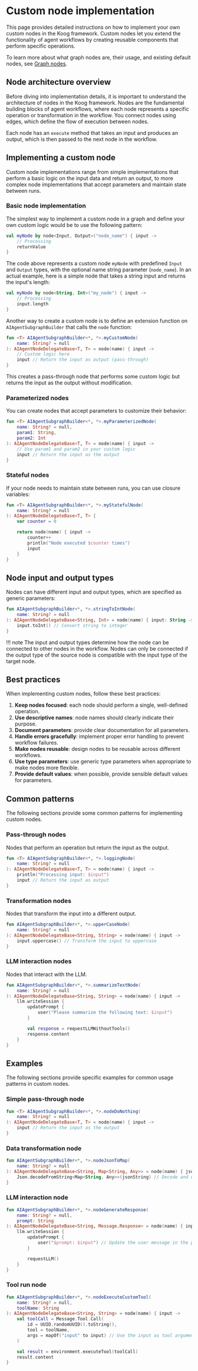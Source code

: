 # Custom node implementation

This page provides detailed instructions on how to implement your own custom nodes in the Koog framework. 
Custom nodes let you extend the functionality of agent workflows by creating reusable components that perform specific
operations.

To learn more about what graph nodes are, their usage, and existing default nodes, see [Graph nodes](nodes-and-components.md).

## Node architecture overview

Before diving into implementation details, it is important to understand the architecture of nodes in the Koog framework. Nodes are the fundamental building blocks of agent workflows, where each node represents a specific operation or transformation in the workflow. You connect nodes using edges, which define the flow of execution between nodes.

Each node has an `execute` method that takes an input and produces an output, which is then passed to the next node in the workflow.

## Implementing a custom node

Custom node implementations range from simple implementations that perform a basic logic on the input data and return
an output, to more complex node implementations that accept parameters and maintain state between runs.

### Basic node implementation

The simplest way to implement a custom node in a graph and define your own custom logic would be to use the following pattern:

```kotlin
val myNode by node<Input, Output>("node_name") { input ->
    // Processing
    returnValue
}
```

The code above represents a custom node `myNode` with predefined `Input` and `Output` types, with the optional name
string parameter (`node_name`). In an actual example, here is a simple node that takes a string input and returns
the input's length:

```kotlin
val myNode by node<String, Int>("my_node") { input ->
    // Processing
    input.length
}
```

Another way to create a custom node is to define an extension function on `AIAgentSubgraphBuilder` that
calls the `node` function:

```kotlin
fun <T> AIAgentSubgraphBuilder<*, *>.myCustomNode(
    name: String? = null
): AIAgentNodeDelegateBase<T, T> = node(name) { input ->
    // Custom logic here
    input // Return the input as output (pass-through)
}
```

This creates a pass-through node that performs some custom logic but returns the input as the output without modification.

### Parameterized nodes

You can create nodes that accept parameters to customize their behavior:

```kotlin
fun <T> AIAgentSubgraphBuilder<*, *>.myParameterizedNode(
    name: String? = null,
    param1: String,
    param2: Int
): AIAgentNodeDelegateBase<T, T> = node(name) { input ->
    // Use param1 and param2 in your custom logic
    input // Return the input as the output
}
```

### Stateful nodes

If your node needs to maintain state between runs, you can use closure variables:

```kotlin
fun <T> AIAgentSubgraphBuilder<*, *>.myStatefulNode(
    name: String? = null
): AIAgentNodeDelegateBase<T, T> {
    var counter = 0

    return node(name) { input ->
        counter++
        println("Node executed $counter times")
        input
    }
}
```

## Node input and output types

Nodes can have different input and output types, which are specified as generic parameters:

```kotlin
fun AIAgentSubgraphBuilder<*, *>.stringToIntNode(
    name: String? = null
): AIAgentNodeDelegateBase<String, Int> = node(name) { input: String ->
    input.toInt() // Convert string to integer
}
```

!!! note
    The input and output types determine how the node can be connected to other nodes in the workflow. Nodes can only be connected if the output type of the source node is compatible with the input type of the target node.

## Best practices

When implementing custom nodes, follow these best practices:

1. **Keep nodes focused**: each node should perform a single, well-defined operation.
2. **Use descriptive names**: node names should clearly indicate their purpose.
3. **Document parameters**: provide clear documentation for all parameters.
4. **Handle errors gracefully**: implement proper error handling to prevent workflow failures.
5. **Make nodes reusable**: design nodes to be reusable across different workflows.
6. **Use type parameters**: use generic type parameters when appropriate to make nodes more flexible.
7. **Provide default values**: when possible, provide sensible default values for parameters.

## Common patterns

The following sections provide some common patterns for implementing custom nodes.

### Pass-through nodes

Nodes that perform an operation but return the input as the output.

```kotlin
fun <T> AIAgentSubgraphBuilder<*, *>.loggingNode(
    name: String? = null
): AIAgentNodeDelegateBase<T, T> = node(name) { input ->
    println("Processing input: $input")
    input // Return the input as output
}
```

### Transformation nodes

Nodes that transform the input into a different output.

```kotlin
fun AIAgentSubgraphBuilder<*, *>.upperCaseNode(
    name: String? = null
): AIAgentNodeDelegateBase<String, String> = node(name) { input ->
    input.uppercase() // Transform the input to uppercase
}
```

### LLM interaction nodes

Nodes that interact with the LLM.

```kotlin
fun AIAgentSubgraphBuilder<*, *>.summarizeTextNode(
    name: String? = null
): AIAgentNodeDelegateBase<String, String> = node(name) { input ->
    llm.writeSession {
        updatePrompt {
            user("Please summarize the following text: $input")
        }

        val response = requestLLMWithoutTools()
        response.content
    }
}
```

## Examples

The following sections provide specific examples for common usage patterns in custom nodes.

### Simple pass-through node

```kotlin
fun <T> AIAgentSubgraphBuilder<*, *>.nodeDoNothing(
    name: String? = null
): AIAgentNodeDelegateBase<T, T> = node(name) { input ->
    input // Return the input as the output
}
```

### Data transformation node

```kotlin
fun AIAgentSubgraphBuilder<*, *>.nodeJsonToMap(
    name: String? = null
): AIAgentNodeDelegateBase<String, Map<String, Any>> = node(name) { jsonString ->
    Json.decodeFromString<Map<String, Any>>(jsonString) // Decode and deserialize the given JSON string
}
```

### LLM interaction node

```kotlin
fun AIAgentSubgraphBuilder<*, *>.nodeGenerateResponse(
    name: String? = null,
    prompt: String
): AIAgentNodeDelegateBase<String, Message.Response> = node(name) { input ->
    llm.writeSession {
        updatePrompt {
            user("$prompt: $input") // Update the user message in the prompt
        }

        requestLLM()
    }
}
```

### Tool run node

```kotlin
fun AIAgentSubgraphBuilder<*, *>.nodeExecuteCustomTool(
    name: String? = null,
    toolName: String
): AIAgentNodeDelegateBase<String, String> = node(name) { input ->
    val toolCall = Message.Tool.Call( 
        id = UUID.randomUUID().toString(),
        tool = toolName,
        args = mapOf("input" to input) // Use the input as tool arguments
    )

    val result = environment.executeTool(toolCall)
    result.content
}
```